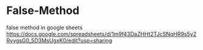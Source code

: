 # False-Method
false method in google sheets https://docs.google.com/spreadsheets/d/1m9f43DaZHHt2TJcSNqHR9s5y2RyygsG0_5D3MsUgxK0/edit?usp=sharing
